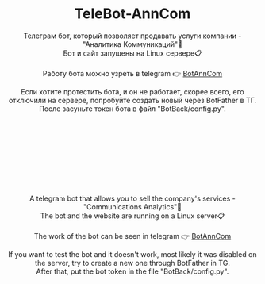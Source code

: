 <h1 align="center">TeleBot-AnnCom</h1>
<p align="center">
Телеграм бот, который позволяет продавать услуги компании - "Аналитика Коммуникаций"💼<br>
Бот и сайт запущены на Linux сервере📋<br><br>
Работу бота можно узреть в telegram 👉 <a href="https://t.me/practicIST_bot" target="_blank">BotAnnCom</a>
</p>

<p align="center">
Если хотите протестить бота, и он не работает, скорее всего, его отключили на сервере, попробуйте создать новый через BotFather в ТГ.<br>
После засуньте токен бота в файл "BotBack/config.py".<br><br>
</p>

<br><br><br><br><br><br><br>

<p align="center">
A telegram bot that allows you to sell the company's services - "Communications Analytics"💼<br>
The bot and the website are running on a Linux server📋<br><br>
The work of the bot can be seen in telegram 👉 <a href="https://t.me/practicIST_bot" target="_blank">BotAnnCom</a>
</p>

<p align="center">
If you want to test the bot and it doesn't work, most likely it was disabled on the server, try to create a new one through BotFather in TG.<br>
After that, put the bot token in the file "BotBack/config.py".<br><br>
</p>
